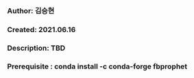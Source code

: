 ###    Author: 김승현                         
###    Created: 2021.06.16
###    Description: TBD

###    Prerequisite : conda install -c conda-forge fbprophet                                                                                                                          
